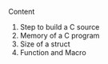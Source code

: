 Content
01. Step to build a C source
02. Memory of a C program
03. Size of a struct
04. Function and Macro
